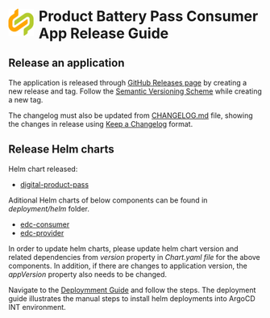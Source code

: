 <!--
  Catena-X - Product Passport Consumer Frontend
 
  Copyright (c) 2022, 2023 BASF SE, BMW AG, Henkel AG & Co. KGaA
 
  See the NOTICE file(s) distributed with this work for additional
  information regarding copyright ownership.
 
  This program and the accompanying materials are made available under the
  terms of the Apache License, Version 2.0 which is available at
  https://www.apache.org/licenses/LICENSE-2.0.
 
  Unless required by applicable law or agreed to in writing, software
  distributed under the License is distributed on an "AS IS" BASIS
  WITHOUT WARRANTIES OR CONDITIONS OF ANY KIND,
  either express or implied. See the
  License for the specific language govern in permissions and limitations
  under the License.
 
  SPDX-License-Identifier: Apache-2.0
-->

<div style="display: flex; align-items: center;justify-content: center;align-content: center;">
   <img src="./catena-x-logo.svg" alt="Product Battery Pass Consumer App Release Guide" style="width:50px;"/>
   <h1 style="margin: 10px 0 0 10px">Product Battery Pass Consumer App Release Guide</h1>
</div>

## Release an application

The application is released through [GitHub Releases page](https://github.com/eclipse-tractusx/digital-product-pass/releases) by creating a new release and tag. Follow the [Semantic Versioning Scheme](https://semver.org/spec/v2.0.0.html) while creating a new tag.


The changelog must also be updated from [CHANGELOG.md](../CHANGELOG.md) file, showing the changes in release using [Keep a Changelog](https://keepachangelog.com/en/1.0.0/) format.

## Release Helm charts

Helm chart released:
- [digital-product-pass](../charts/digital-product-pass/Chart.yaml)

Aditional Helm charts of below components can be found in *deployment/helm* folder.
- [edc-consumer](../deployment/helm/edc-consumer/Chart.yaml)
- [edc-provider](../deployment/helm/edc-provider/Chart.yaml)

In order to update helm charts, please update helm chart version and related dependencies from *version* property in *Chart.yaml file* for the above components. In addition, if there are changes to application version, the *appVersion* property also needs to be changed.

Navigate to the [Deploymment Guide](/deployment/README.md) and follow the steps. The deployment guide illustrates the manual steps to install helm deployments into ArgoCD INT environment.
